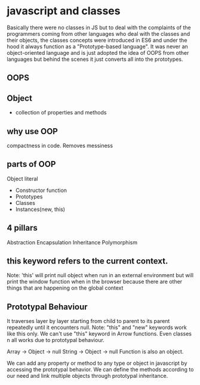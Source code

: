 # javascript and classes
Basically there were no classes in JS but to deal with the complaints of the programmers coming from other languages who deal with the classes and their objects, the classes concepts were introduced in ES6 and under the hood it always function as a "Prototype-based language". It was never an object-oriented language and is just adopted the idea of OOPS from other languages but behind the scenes it just converts all into the prototypes.

## OOPS

## Object
- collection of properties and methods

## why use OOP
compactness in code. Removes messiness

## parts of OOP
Object literal

- Constructor function
- Prototypes
- Classes
- Instances(new, this)


## 4 pillars
Abstraction
Encapsulation
Inheritance
Polymorphism

## this keyword refers to the current context.
Note: 'this' will print null object when run in an external environment but will print the window function when in the browser because there are other things that are happening on the global context

## Prototypal Behaviour
It traverses layer by layer starting from child to parent to its parent repeatedly until it encounters null. Note: "this" and "new" keywords work like this only. We can't use "this" keyword in Arrow functions. Even classes n all works due to prototypal behaviour.

Array -> Object -> null
String -> Object -> null
Function is also an object.

We can add any property or method to any type or object in javascript by accessing the prototypal behavior. We can define the methods according to our need and link multiple objects through prototypal inheritance.